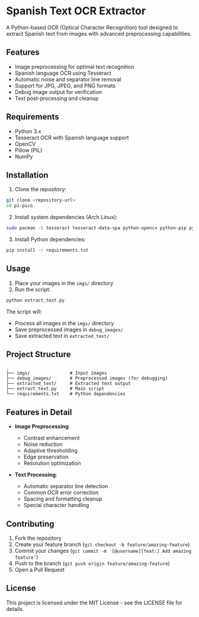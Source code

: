 # Spanish Text OCR Extractor

A Python-based OCR (Optical Character Recognition) tool designed to extract Spanish text from images with advanced preprocessing capabilities.

## Features

- Image preprocessing for optimal text recognition
- Spanish language OCR using Tesseract
- Automatic noise and separator line removal
- Support for JPG, JPEG, and PNG formats
- Debug image output for verification
- Text post-processing and cleanup

## Requirements

- Python 3.x
- Tesseract OCR with Spanish language support
- OpenCV
- Pillow (PIL)
- NumPy

## Installation

1. Clone the repository:
```bash
git clone <repository-url>
cd pi-pico
```

2. Install system dependencies (Arch Linux):
```bash
sudo pacman -S tesseract tesseract-data-spa python-opencv python-pip python-numpy
```

3. Install Python dependencies:
```bash
pip install -r requirements.txt
```

## Usage

1. Place your images in the `imgs/` directory
2. Run the script:
```bash
python extract_text.py
```

The script will:
- Process all images in the `imgs/` directory
- Save preprocessed images in `debug_images/`
- Save extracted text in `extracted_text/`

## Project Structure

```
.
├── imgs/               # Input images
├── debug_images/       # Preprocessed images (for debugging)
├── extracted_text/     # Extracted text output
├── extract_text.py     # Main script
└── requirements.txt    # Python dependencies
```

## Features in Detail

- **Image Preprocessing**:
  - Contrast enhancement
  - Noise reduction
  - Adaptive thresholding
  - Edge preservation
  - Resolution optimization

- **Text Processing**:
  - Automatic separator line detection
  - Common OCR error correction
  - Spacing and formatting cleanup
  - Special character handling

## Contributing

1. Fork the repository
2. Create your feature branch (`git checkout -b feature/amazing-feature`)
3. Commit your changes (`git commit -m '[@username][feat:] Add amazing feature'`)
4. Push to the branch (`git push origin feature/amazing-feature`)
5. Open a Pull Request

## License

This project is licensed under the MIT License - see the LICENSE file for details. 